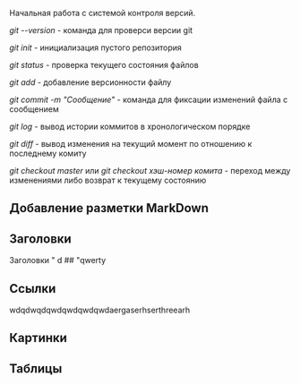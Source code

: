 Начальная работа с системой контроля версий.

*git --version* - команда для проверси версии git

*git init* - инициализация пустого репозитория

*git status* - проверка текущего состояния файлов

*git add* - добавление версионности файлу

*git commit -m "Сообщение"* - команда для фиксации изменений файла с сообщением

*git log* - вывод истории коммитов в хронологическом порядке

*git diff* - вывод изменения на текущий момент по отношению к последнему комиту

*git checkout master* или *git checkout хэш-номер комита* - переход между изменениями либо возврат к текущему состоянию
 ## Добавление разметки  MarkDown

 ## Заголовки
 
 Заголовки "    d   ## "qwerty 

 ## Cсылки
wdqdwqdqwdqwdqwdqwdaergaserhserthreearh
 ## Картинки    

 ## Таблицы